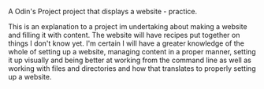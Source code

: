 A Odin's Project project that displays a website - practice.

This is an explanation to a project im undertaking about making a website and filling it with content.
The website will have recipes put together on things I don't know yet.
I'm certain I will have a greater knowledge of the whole of setting up a website, managing content in a proper manner, setting it up visually and being better at working from the command line as well as working with files and directories and how that translates to properly setting up a website.
